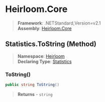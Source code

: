 # Heirloom.Core

> **Framework**: .NETStandard,Version=v2.1  
> **Assembly**: [Heirloom.Core][0]

## Statistics.ToString (Method)

> **Namespace**: [Heirloom][0]  
> **Declaring Type**: [Statistics][1]

### ToString()

```cs
public string ToString()
```

> **Returns** - `string`

[0]: ../../../Heirloom.Core.md
[1]: ../Statistics.md
